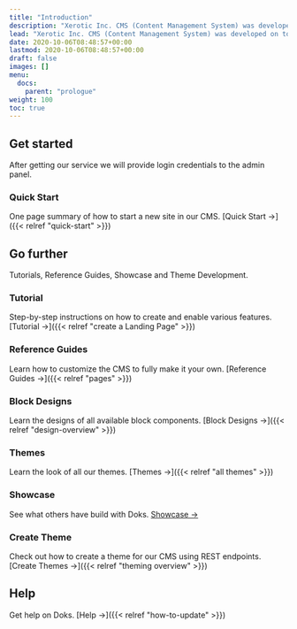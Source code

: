 ```yaml
---
title: "Introduction"
description: "Xerotic Inc. CMS (Content Management System) was developed on top of Python, Django & Wagtail."
lead: "Xerotic Inc. CMS (Content Management System) was developed on top of Python, Django & Wagtail. There are currently only four themes are available for frontend. This system also provides REST and Graphql endpoints, so you can develop your own javascript (reactjs, nextjs etc.) frontend as you like."
date: 2020-10-06T08:48:57+00:00
lastmod: 2020-10-06T08:48:57+00:00
draft: false
images: []
menu:
  docs:
    parent: "prologue"
weight: 100
toc: true
---
```


## Get started

After getting our service we will provide login credentials to the admin panel.

### Quick Start

One page summary of how to start a new site in our CMS. [Quick Start →]({{< relref "quick-start" >}})

## Go further

Tutorials, Reference Guides, Showcase and Theme Development.

### Tutorial

Step-by-step instructions on how to create and enable various features. [Tutorial →]({{< relref "create a Landing Page" >}})

### Reference Guides

Learn how to customize the CMS to fully make it your own. [Reference Guides →]({{< relref "pages" >}})

### Block Designs

Learn the designs of all available block components. [Block Designs →]({{< relref "design-overview" >}})

### Themes

Learn the look of all our themes. [Themes →]({{< relref "all themes" >}})

### Showcase

See what others have build with Doks. [Showcase →](https://getdoks.org/showcase/electric-blocks/)

### Create Theme

Check out how to create a theme for our CMS using REST endpoints. [Create Themes →]({{< relref "theming overview" >}})

## Help

Get help on Doks. [Help →]({{< relref "how-to-update" >}})
